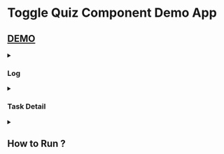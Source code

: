 # Toggle Quiz Component Demo App

## [DEMO](https://mgunsd.github.io/Toggle-Quiz-Card/)

<details><summary><h3>Log</h3></summary>

- `npx create-react-app toggle-quiz typescript`
- `yarn add styled-components`

```
"compilerOptions": {
  ...
    "baseUrl": "src"
  },
```

- `git commit -am "Project started based on CRA-typescript"`
- `git commit -am "Absolute path configured at tsconfig.json"`

</details>

<details><summary><h3>Task Detail</h3></summary>

# Coding Task

Your primary task is to build an app to retrieve weather information from a public weather API(https://rapidapi.com/weatherbit/api/weather/endpoints).

In this task, as in our business, performance, security and good code practices are key. It would be great if the architecture
of the application reflected these constraints.
The app should have 2 pages:

- The first page should give me the current weather for one of the below locations

- The second page should give me the weather extended(16 days) forcast for the locations below.
  This page also should give me a search area where I can filter the results down by:
  _ Min Temperature, where the results should match any min temperature lower or equals than the value provided
  _ Max Temperature, where the results should match any max temperature higher or equals than the value provided

Locations: (London, New York, Mumbai, Sydney, Tokyo)

## Requirements

- React and Typescript must be used
- A README file should be supplied to explain how to run the application and any other information
  relating to the code that you feel would be valuable to share. Please try to add as much detail as you can.
- The application should be responsive (desktop, tablet and mobile).

## Notes

- Feel free to choose the technologies/tools/Frameworks you want to choose.
- The focus should be on the quality of the source code.
- It may be easier to give us a link to a git repo when you're done, otherwise a compressed git archive would be fine.
- The front end should be simple, no need for elaborate UI,
  a simple display of some data in a creative way will suffice.

</details>

<details>
<summary> <h2>How to Run ?</h2>
</summary>

This project was bootstrapped with [Create React App](https://github.com/facebook/create-react-app).

## Available Scripts

In the project directory, you can run:

### `yarn start`

Runs the app in the development mode.<br />
Open [http://localhost:3000](http://localhost:3000) to view it in the browser.

The page will reload if you make edits.<br />
You will also see any lint errors in the console.

### `yarn test`

Launches the test runner in the interactive watch mode.<br />
See the section about [running tests](https://facebook.github.io/create-react-app/docs/running-tests) for more information.

### `yarn build`

Builds the app for production to the `build` folder.<br />
It correctly bundles React in production mode and optimizes the build for the best performance.

The build is minified and the filenames include the hashes.<br />
Your app is ready to be deployed!

See the section about [deployment](https://facebook.github.io/create-react-app/docs/deployment) for more information.

### `yarn eject`

**Note: this is a one-way operation. Once you `eject`, you can’t go back!**

If you aren’t satisfied with the build tool and configuration choices, you can `eject` at any time. This command will remove the single build dependency from your project.

Instead, it will copy all the configuration files and the transitive dependencies (webpack, Babel, ESLint, etc) right into your project so you have full control over them. All of the commands except `eject` will still work, but they will point to the copied scripts so you can tweak them. At this point you’re on your own.

You don’t have to ever use `eject`. The curated feature set is suitable for small and middle deployments, and you shouldn’t feel obligated to use this feature. However we understand that this tool wouldn’t be useful if you couldn’t customize it when you are ready for it.

## Learn More

You can learn more in the [Create React App documentation](https://facebook.github.io/create-react-app/docs/getting-started).

To learn React, check out the [React documentation](https://reactjs.org/).

</details>
